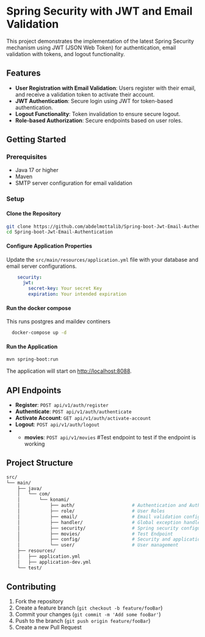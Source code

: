 # Spring Security with JWT and Email Validation

This project demonstrates the implementation of the latest Spring Security mechanism using JWT (JSON Web Token) for authentication, email validation with tokens, and logout functionality.

## Features

- **User Registration with Email Validation**: Users register with their email, and receive a validation token to activate their account.
- **JWT Authentication**: Secure login using JWT for token-based authentication.
- **Logout Functionality**: Token invalidation to ensure secure logout.
- **Role-based Authorization**: Secure endpoints based on user roles.

## Getting Started

### Prerequisites

- Java 17 or higher
- Maven
- SMTP server configuration for email validation

### Setup

#### Clone the Repository

```sh
git clone https://github.com/abdelmottalib/Spring-boot-Jwt-Email-Authentication
cd Spring-boot-Jwt-Email-Authentication
```

#### Configure Application Properties

Update the `src/main/resources/application.yml` file with your database and email server configurations.

```yaml
    security:
      jwt:
        secret-key: Your secret Key
        expiration: Your intended expiration
```

#### Run the docker compose 
This runs postgres and maildev continers
```sh
  docker-compose up -d
```

#### Run the Application

```sh
mvn spring-boot:run
```

The application will start on [http://localhost:8088](http://localhost:8088).

## API Endpoints

- **Register**: `POST api/v1/auth/register`
- **Authenticate**: `POST api/v1/auth/authenticate`
- **Activate Account**: `GET api/v1/auth/activate-account`
- **Logout**: `POST api/v1/auth/logout`
- - **movies**: `POST api/v1/movies`  #Test endpoint to test if the endpoint is working

## Project Structure

```bash
src/
└── main/
    ├── java/
    │   └── com/
    │       └── konami/
    │           ├── auth/                     # Authentication and Authorization
    │           ├── role/                     # User Roles
    │           ├── email/                    # Email validation configuration
    │           ├── handler/                  # Global exception handler
    │           ├── security/                 # Spring security configuration and jwt filter
    │           ├── movies/                   # Test Endpoint
    │           ├── config/                   # Security and application configuration
    │           └── user/                     # User management
    ├── resources/
    │   ├── application.yml
    │   ├── application-dev.yml
    └── test/
```

## Contributing

1. Fork the repository
2. Create a feature branch (`git checkout -b feature/fooBar`)
3. Commit your changes (`git commit -m 'Add some fooBar'`)
4. Push to the branch (`git push origin feature/fooBar`)
5. Create a new Pull Request
